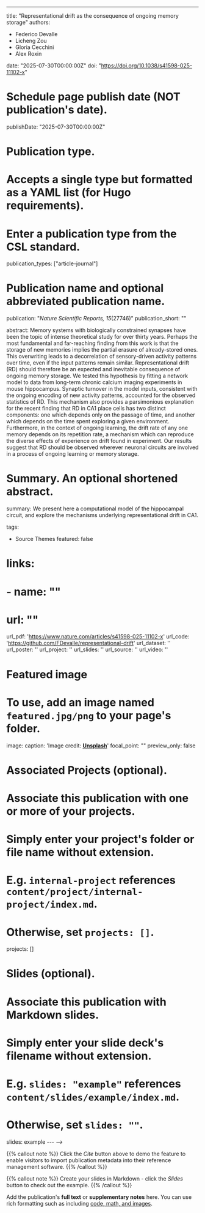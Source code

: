 ---
title: "Representational drift as the consequence of ongoing memory storage"
authors:
- Federico Devalle
- Licheng Zou
- Gloria Cecchini
- Alex Roxin

date: "2025-07-30T00:00:00Z"
doi: "https://doi.org/10.1038/s41598-025-11102-x"

# Schedule page publish date (NOT publication's date).
publishDate: "2025-07-30T00:00:00Z"

# Publication type.
# Accepts a single type but formatted as a YAML list (for Hugo requirements).
# Enter a publication type from the CSL standard.
publication_types: ["article-journal"]

# Publication name and optional abbreviated publication name.
publication: "*Nature Scientific Reports, 15*(27746)"
publication_short: ""

abstract: Memory systems with biologically constrained synapses have been the topic of intense theoretical study for over thirty years. Perhaps the most fundamental and far-reaching finding from this work is that the storage of new memories implies the partial erasure of already-stored ones. This overwriting leads to a decorrelation of sensory-driven activity patterns over time, even if the input patterns remain similar. Representational drift (RD) should therefore be an expected and inevitable consequence of ongoing memory storage. We tested this hypothesis by fitting a network model to data from long-term chronic calcium imaging experiments in mouse hippocampus. Synaptic turnover in the model inputs, consistent with the ongoing encoding of new activity patterns, accounted for the observed statistics of RD. This mechanism also provides a parsimonious explanation for the recent finding that RD in CA1 place cells has two distinct components: one which depends only on the passage of time, and another which depends on the time spent exploring a given environment. Furthermore, in the context of ongoing learning, the drift rate of any one memory depends on its repetition rate, a mechanism which can reproduce the diverse effects of experience on drift found in experiment. Our results suggest that RD should be observed wherever neuronal circuits are involved in a process of ongoing learning or memory storage.

# Summary. An optional shortened abstract.
summary: We present here a computational model of the hippocampal circuit, and explore the mechanisms underlying representational drift in CA1.

tags:
- Source Themes
featured: false

# links:
# - name: ""
#   url: ""
url_pdf: 'https://www.nature.com/articles/s41598-025-11102-x'
url_code: 'https://github.com/FDevalle/representational-drift'
url_dataset: ''
url_poster: ''
url_project: ''
url_slides: ''
url_source: ''
url_video: ''

# Featured image
# To use, add an image named `featured.jpg/png` to your page's folder. 
image:
  caption: 'Image credit: [**Unsplash**](https://unsplash.com/photos/jdD8gXaTZsc)'
  focal_point: ""
  preview_only: false

# Associated Projects (optional).
#   Associate this publication with one or more of your projects.
#   Simply enter your project's folder or file name without extension.
#   E.g. `internal-project` references `content/project/internal-project/index.md`.
#   Otherwise, set `projects: []`.
projects: []

# Slides (optional).
#   Associate this publication with Markdown slides.
#   Simply enter your slide deck's filename without extension.
#   E.g. `slides: "example"` references `content/slides/example/index.md`.
#   Otherwise, set `slides: ""`.
slides: example
--- -->

{{% callout note %}}
Click the *Cite* button above to demo the feature to enable visitors to import publication metadata into their reference management software.
{{% /callout %}}

{{% callout note %}}
Create your slides in Markdown - click the *Slides* button to check out the example.
{{% /callout %}}

Add the publication's **full text** or **supplementary notes** here. You can use rich formatting such as including [code, math, and images](https://docs.hugoblox.com/content/writing-markdown-latex/).
